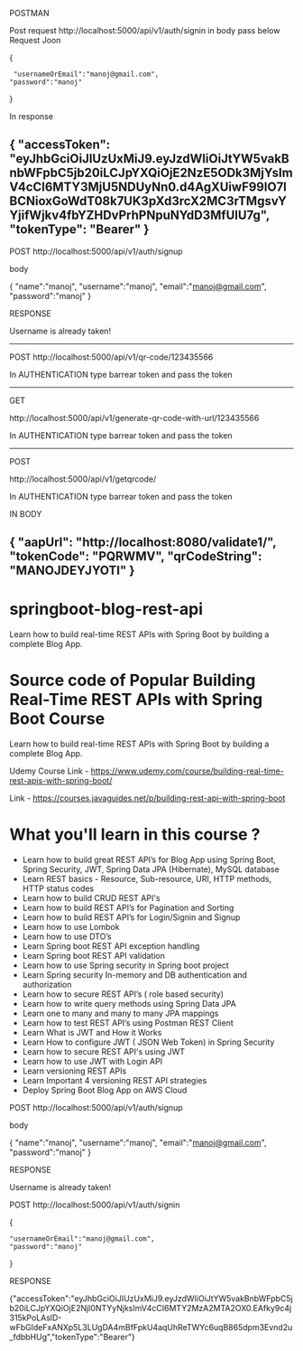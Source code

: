 POSTMAN

Post  request    http://localhost:5000/api/v1/auth/signin
in  body  pass below  Request Joon

{

     "usernameOrEmail":"manoj@gmail.com",
    "password":"manoj"
}

In response  

{
    "accessToken": "eyJhbGciOiJIUzUxMiJ9.eyJzdWIiOiJtYW5vakBnbWFpbC5jb20iLCJpYXQiOjE2NzE5ODk3MjYsImV4cCI6MTY3MjU5NDUyNn0.d4AgXUiwF99lO7lBCNioxGoWdT08k7UK3pXd3rcX2MC3rTMgsvYYjifWjkv4fbYZHDvPrhPNpuNYdD3MfUIU7g",
    "tokenType": "Bearer"
}
------------------------------------------------------------------------------------

POST   http://localhost:5000/api/v1/auth/signup

body

{
    "name":"manoj",
    "username":"manoj",
    "email":"manoj@gmail.com",
    "password":"manoj"
}


RESPONSE

Username is already taken!

---------------------------------------------------------------------------------------------
POST
http://localhost:5000/api/v1/qr-code/123435566

In  AUTHENTICATION  type  barrear token  and pass  the  token

--------------------------------------------------------------------------------------------
GET

http://localhost:5000/api/v1/generate-qr-code-with-url/123435566

In  AUTHENTICATION  type  barrear token  and pass  the  token

----------------------------------------------------------------------------
POST

http://localhost:5000/api/v1/getqrcode/

In  AUTHENTICATION  type  barrear token  and pass  the  token

IN  BODY 

{
  "aapUrl": "http://localhost:8080/validate1/",
  "tokenCode": "PQRWMV",
  "qrCodeString": "MANOJDEYJYOTI"
}
--------------------------------------------------------------------------------------------

# springboot-blog-rest-api
Learn how to build real-time REST APIs with Spring Boot by building a complete Blog App.

# Source code of Popular Building Real-Time REST APIs with Spring Boot Course
Learn how to build real-time REST APIs with Spring Boot by building a complete Blog App.

Udemy Course Link - https://www.udemy.com/course/building-real-time-rest-apis-with-spring-boot/

Link - https://courses.javaguides.net/p/building-rest-api-with-spring-boot

# What you'll learn in this course ?
- Learn how to build great REST API’s for Blog App using Spring Boot, Spring Security, JWT, Spring Data JPA (Hibernate), MySQL database
- Learn REST basics - Resource, Sub-resource, URI, HTTP methods, HTTP status codes
- Learn how to build CRUD REST API's
- Learn how to build REST API’s for Pagination and Sorting
- Learn how to build REST API’s for Login/Signin and Signup
- Learn how to use Lombok
- Learn how to use DTO’s
- Learn Spring boot REST API exception handling 
- Learn Spring boot REST API validation
- Learn how to use Spring security in Spring boot project
- Learn Spring security In-memory and DB authentication and authorization
- Learn how to secure REST API’s ( role based security)
- Learn how to write query methods using Spring Data JPA
- Learn one to many and many to many JPA mappings 
- Learn how to test REST API’s using Postman REST Client
- Learn What is JWT and How it Works
- Learn How to configure JWT ( JSON Web Token) in Spring Security
- Learn how to secure REST API's using JWT
- Learn how to use JWT with Login API
- Learn versioning REST APIs
- Learn Important 4 versioning REST API strategies
- Deploy Spring Boot Blog App on AWS Cloud

POST   http://localhost:5000/api/v1/auth/signup

body

{
    "name":"manoj",
    "username":"manoj",
    "email":"manoj@gmail.com",
    "password":"manoj"
}


RESPONSE

Username is already taken!


POST   http://localhost:5000/api/v1/auth/signin


{
  
    "usernameOrEmail":"manoj@gmail.com",
    "password":"manoj"
}


RESPONSE

{"accessToken":"eyJhbGciOiJIUzUxMiJ9.eyJzdWIiOiJtYW5vakBnbWFpbC5jb20iLCJpYXQiOjE2NjI0NTYyNjksImV4cCI6MTY2MzA2MTA2OX0.EAfky9c4j315kPoLAslD-wFbGldeFxANXp5L3LUgDA4mBfFpkU4aqUhReTWYc6uqB865dpm3Evnd2u_fdbbHUg","tokenType":"Bearer"}

